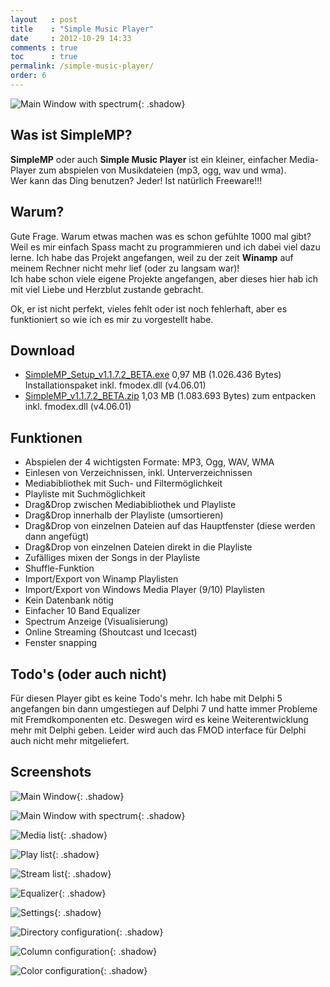 ```yaml
---
layout   : post
title    : "Simple Music Player"
date     : 2012-10-29 14:33
comments : true
toc      : true
permalink: /simple-music-player/
order: 6
---
```


![Main Window with spectrum](/assets/img/simplemp/main002.png){: .shadow}

## Was ist SimpleMP?

**SimpleMP** oder auch **Simple Music Player** ist ein kleiner, einfacher Media-Player zum abspielen von Musikdateien (mp3, ogg, wav und wma).  
Wer kann das Ding benutzen? Jeder! Ist natürlich Freeware!!!

## Warum?

Gute Frage. Warum etwas machen was es schon gefühlte 1000 mal gibt?  
Weil es mir einfach Spass macht zu programmieren und ich dabei viel dazu lerne. Ich habe das Projekt angefangen, weil zu der zeit **Winamp** auf meinem Rechner nicht mehr lief (oder zu langsam war)!  
Ich habe schon viele eigene Projekte angefangen, aber dieses hier hab ich mit viel Liebe und Herzblut zustande gebracht.

Ok, er ist nicht perfekt, vieles fehlt oder ist noch fehlerhaft, aber es funktioniert so wie ich es mir zu vorgestellt habe.

## Download

- [SimpleMP_Setup_v1.1.7.2_BETA.exe](https://github.com/punker76/simple-music-player/releases/download/v1.1.x/SimpleMP_Setup_v1.1.7.2_BETA.exe) 0,97 MB (1.026.436 Bytes) Installationspaket inkl. fmodex.dll (v4.06.01)
- [SimpleMP_v1.1.7.2_BETA.zip](https://github.com/punker76/simple-music-player/releases/download/v1.1.x/SimpleMP_v1.1.7.2_BETA.zip) 1,03 MB (1.083.693 Bytes) zum entpacken inkl. fmodex.dll (v4.06.01)

## Funktionen

- Abspielen der 4 wichtigsten Formate: MP3, Ogg, WAV, WMA
- Einlesen von Verzeichnissen, inkl. Unterverzeichnissen
- Mediabibliothek mit Such- und Filtermöglichkeit
- Playliste mit Suchmöglichkeit
- Drag&Drop zwischen Mediabibliothek und Playliste
- Drag&Drop innerhalb der Playliste (umsortieren)
- Drag&Drop von einzelnen Dateien auf das Hauptfenster (diese werden dann angefügt)
- Drag&Drop von einzelnen Dateien direkt in die Playliste
- Zufälliges mixen der Songs in der Playliste
- Shuffle-Funktion
- Import/Export von Winamp Playlisten
- Import/Export von Windows Media Player (9/10) Playlisten
- Kein Datenbank nötig
- Einfacher 10 Band Equalizer
- Spectrum Anzeige (Visualisierung)
- Online Streaming (Shoutcast und Icecast)
- Fenster snapping

## Todo's (oder auch nicht)

Für diesen Player gibt es keine Todo's mehr. Ich habe mit Delphi 5 angefangen bin dann umgestiegen auf Delphi 7 und hatte immer Probleme mit Fremdkomponenten etc. Deswegen wird es keine Weiterentwicklung mehr mit Delphi geben. Leider wird auch das FMOD interface für Delphi auch nicht mehr mitgeliefert.

## Screenshots

![Main Window](/assets/img/simplemp/main001.png){: .shadow}

![Main Window with spectrum](/assets/img/simplemp/main002.png){: .shadow}

![Media list](/assets/img/simplemp/02_medialist.png){: .shadow}

![Play list](/assets/img/simplemp/03_playlist.png){: .shadow}

![Stream list](/assets/img/simplemp/04_streamlist.png){: .shadow}

![Equalizer](/assets/img/simplemp/05_equalizer.png){: .shadow}

![Settings](/assets/img/simplemp/settings001.png){: .shadow}

![Directory configuration](/assets/img/simplemp/defdir003.png){: .shadow}

![Column configuration](/assets/img/simplemp/configcols001.png){: .shadow}

![Color configuration](/assets/img/simplemp/configcolor001.png){: .shadow}
